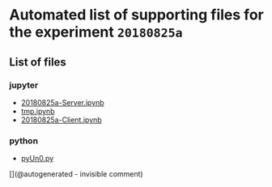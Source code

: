 # Automated list of supporting files for the __experiment `20180825a`__

## List of files

### jupyter

* [20180825a-Server.ipynb](/matty/20180825a/20180825a-Server.ipynb)
* [tmp.ipynb](/tmp.ipynb)
* [20180825a-Client.ipynb](/matty/20180825a/20180825a-Client.ipynb)


### python

* [pyUn0.py](/matty/20180825a/pyUn0.py)


[](@autogenerated - invisible comment)